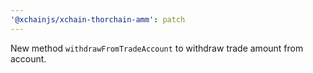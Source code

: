 ```yaml
---
'@xchainjs/xchain-thorchain-amm': patch
---
```


New method `withdrawFromTradeAccount` to withdraw trade amount from account.

